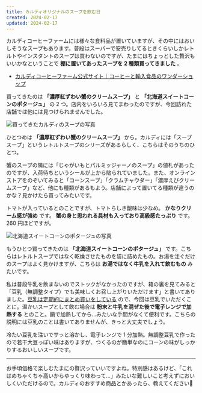 ```yaml
---
title: カルディオリジナルのスープを飲む日
created: 2024-02-17
updated: 2024-02-17
---
```


カルディコーヒーファームには様々な食料品が置いていますが、その中にはおいしそうなスープもあります。普段はスーパーで安売りしてるときくらいしかレトルトやインスタントのスープは買わないのですが、たまにはちょっとした贅沢もいいかなということで **棚に置いてあったスープを 2 種類買ってきました** 。

- [カルディコーヒーファーム公式サイト｜コーヒーと輸入食品のワンダーショップ](https://www.kaldi.co.jp/)

買ってきたのは **「濃厚紅ずわい蟹のクリームスープ」** と **「北海道スイートコーンのポタージュ」** の 2 つ。店内をいろいろ見てまわったのですが、今回訪れた店舗では他には見つけられませんでした。

![買ってきたカルディのスープの写真](d6f5c329-e91a-4cc1-01f7-f9dbde912100)

ひとつめは **「濃厚紅ずわい蟹のクリームスープ」** から。カルディには「スープスープ」というレトルトスープのシリーズがあるらしく、こちらはそのうちのひとつ。

蟹のスープの隣には「じゃがいもとパルミッジャーノのスープ」の値札があったのですが、入荷待ちというシールが上から貼られていました。また、オンラインストアをのぞいてみると「コーンスープ」「クラムチャウダー」「濃厚えびクリームスープ」など、他にも種類があるもよう。店舗によって置いてる種類が違うのかな？見かけたら買ってみたいです。

トマトが入っているとのことですが、トマトらしき酸味は少なめ。 **かなりクリーム感が強め** です。 **蟹の身と思われる具材も入っており高級感たっぷり** です。260 円ほどですが。

![北海道スイートコーンのポタージュの写真](ef6edfcb-94b4-4717-02e8-d9630f868600)

もうひとつ買ってきたのは **「北海道スイートコーンのポタージュ」** です。こちらはレトルトスープではなく乾燥させたものを袋に詰めたもの。お湯を注ぐだけのスープはよく見かけますが、こちらは **お湯ではなく牛乳を入れて飲むもの** みたいです。

私は普段牛乳を飲まないのでストックがなかったのですが、箱の裏を見てみると「豆乳（無調整タイプ）でも美味しくお召し上がりいただけます」と書いてありました。[豆乳は定期的にまとめ買いをしている](/blog/20230906/) ので、今回は豆乳でいただくことに。温かいスープとして飲む場合は **粉末と牛乳を混ぜた後で電子レンジで加熱する** とのこと。鍋で加熱してから…みたいな手間がなくて便利です。こちらの説明には豆乳のことは書いてありませんが、きっと大丈夫でしょう。

冷たい豆乳を注いでサッと溶かし、電子レンジで 1 分加熱。無調整豆乳で作ったので若干大豆っぽい味はありますが、つくるのが簡単なのにコーンの味がしっかりするおいしいスープです。

---

お手頃価格で楽しむたまにの贅沢っていいですよね。特別感はあるけど、「これはめちゃくちゃ高いからゆっくり味わって…」みたいな難しいこと考えずにおいしくいただけるので。カルディのおすすめ商品とかあったら、教えてください🙏
